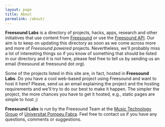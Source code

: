 ```yaml
---
layout: page
title: About
permalink: /about/
---
```


**Freesound Labs**  is a directory of projects, hacks, apps, research and other initiatives that use content from [Freesound](https://www.freesound.org) or use the [Freesound API](https://www.freesound.org/docs/api/). 
Our aim is to keep on updating this directory as soon as we come across more and more of *Freesound powered* projects. Nevertheless, we'll probably miss a lot of interesting things so if you know of something that should be listed in our directory and it is not here, please feel free to tell us by sending us an email (freesound at freesound dot org).


Some of the projects listed in this site are, in fact, hosted in **Freesound Labs**. Do you have a cool web-based project using Freesound and want to host it here? Please, send us an email explaining the project and the hosting requirements and we'll try to do our best to make it happen. The simpler the project, the more chances you have to get it hosted, e.g., static pages are simple to host ;)

**Freesound Labs** is run by the Freesound Team at the [Music Technology Group](http://mtg.upf.edu) of [Universitat Pompeu Fabra](http://www.upf.edu). Feel free to contact us if you have any questions, comments or suggestions.

